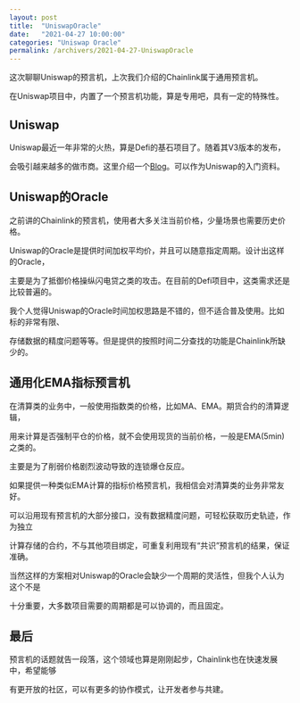 ```yaml
---
layout: post
title:  "UniswapOracle"
date:   "2021-04-27 10:00:00"
categories: "Uniswap Oracle"
permalink: /archivers/2021-04-27-UniswapOracle
---
```



这次聊聊Uniswap的预言机，上次我们介绍的Chainlink属于通用预言机。

在Uniswap项目中，内置了一个预言机功能，算是专用吧，具有一定的特殊性。


## Uniswap

Uniswap最近一年非常的火热，算是Defi的基石项目了。随着其V3版本的发布，

会吸引越来越多的做市商。这里介绍一个[Blog](https://liaoph.com/)。可以作为Uniswap的入门资料。


## Uniswap的Oracle

之前讲的Chainlink的预言机，使用者大多关注当前价格，少量场景也需要历史价格。

Uniswap的Oracle是提供时间加权平均价，并且可以随意指定周期。设计出这样的Oracle，

主要是为了抵御价格操纵闪电贷之类的攻击。在目前的Defi项目中，这类需求还是比较普遍的。

我个人觉得Uniswap的Oracle时间加权思路是不错的，但不适合普及使用。比如标的非常有限、

存储数据的精度问题等等。但是提供的按照时间二分查找的功能是Chainlink所缺少的。


## 通用化EMA指标预言机

在清算类的业务中，一般使用指数类的价格，比如MA、EMA。期货合约的清算逻辑，

用来计算是否强制平仓的价格，就不会使用现货的当前价格，一般是EMA(5min)之类的。

主要是为了削弱价格剧烈波动导致的连锁爆仓反应。

如果提供一种类似EMA计算的指标价格预言机，我相信会对清算类的业务非常友好。

可以沿用现有预言机的大部分接口，没有数据精度问题，可轻松获取历史轨迹，作为独立

计算存储的合约，不与其他项目绑定，可重复利用现有“共识”预言机的结果，保证准确。

当然这样的方案相对Uniswap的Oracle会缺少一个周期的灵活性，但我个人认为这个不是

十分重要，大多数项目需要的周期都是可以协调的，而且固定。


## 最后

预言机的话题就告一段落，这个领域也算是刚刚起步，Chainlink也在快速发展中，希望能够

有更开放的社区，可以有更多的协作模式，让开发者参与共建。